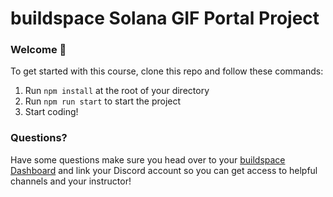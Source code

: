 # buildspace Solana GIF Portal Project

### **Welcome 👋**
To get started with this course, clone this repo and follow these commands:

1. Run `npm install` at the root of your directory
2. Run `npm run start` to start the project
3. Start coding!


### **Questions?**
Have some questions make sure you head over to your [buildspace Dashboard](https://app.buildspace.so/courses/CObd6d35ce-3394-4bd8-977e-cbee82ae07a3) and link your Discord account so you can get access to helpful channels and your instructor!
